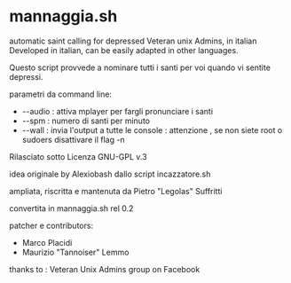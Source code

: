mannaggia.sh
=========

automatic saint calling for depressed Veteran unix Admins, in italian
Developed in italian, can be easily adapted in other languages.

Questo script provvede a nominare tutti i santi per voi quando vi sentite depressi.

parametri da command line:
* --audio : attiva mplayer per fargli pronunciare i santi
* --spm <n> : numero di santi per minuto
* --wall : invia l'output a tutte le console : attenzione , se non siete root o sudoers disattivare il flag -n

Rilasciato sotto Licenza GNU-GPL v.3

idea originale by Alexiobash dallo script incazzatore.sh

ampliata, riscritta e mantenuta da Pietro "Legolas" Suffritti

convertita in mannaggia.sh rel 0.2

patcher e contributors:
* Marco Placidi
* Maurizio "Tannoiser" Lemmo

thanks to : Veteran Unix Admins group on Facebook
